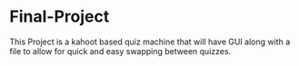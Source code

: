# Final-Project
This Project is a kahoot based quiz machine that will have GUI along with a file to allow for quick and easy swapping between quizzes.
